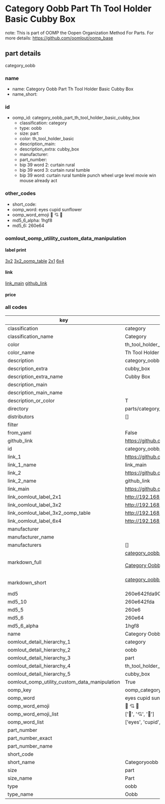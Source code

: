 # Category Oobb Part Th Tool Holder Basic Cubby Box  

note: This is part of OOMP the Oopen Organization Method For Parts. For more details: https://github.com/oomlout/oomp_base

##  part details



category_oobb

### name
* name: Category Oobb Part Th Tool Holder Basic Cubby Box
* name_short: 
### id
* oomp_id: category_oobb_part_th_tool_holder_basic_cubby_box
  * classification: category
  * type: oobb
  * size: part
  * color: th_tool_holder_basic
  * description_main: 
  * description_extra: cubby_box
  * manufacturer: 
  * part_number: 
  * bip 39 word 2: curtain rural
  * bip 39 word 3: curtain rural tumble
  * bip 39 word: curtain rural tumble punch wheel urge level movie win mouse already act

### other_codes
* short_code: 
* oomp_word: eyes cupid sunflower
* oomp_word_emoji :eyes: :cupid: :sunflower:
* md5_6_alpha: 1hgf8
* md5_6: 260e64






### oomlout_oomp_utility_custom_data_manipulation
#### label print
[3x2](http://192.168.1.245:1112/?label=oomp%201hgf8)
[3x2_oomp_table](http://192.168.1.107:1112/?label=oomp%201hgf8)
[2x1](http://192.168.1.242:1112/?label=oomp%201hgf8)
[6x4](http://192.168.1.55:1112/?label=oomp%201hgf8)    

#### link

[link_main](https://github.com/oomlout/oomlout_oomp_current_version_messy/tree/main/parts/category_oobb_part_th_tool_holder_basic_cubby_box) [github_link](https://github.com/oomlout/oomlout_oomp_part_src/tree/main/parts/category_oobb_part_th_tool_holder_basic_cubby_box)                             

#### price







### all codes 
| key | value |  
| --- | --- |  
| classification | category |  
| classification_name | Category |  
| color | th_tool_holder_basic |  
| color_name | Th Tool Holder Basic |  
| description | category_oobb |  
| description_extra | cubby_box |  
| description_extra_name | Cubby Box |  
| description_main |  |  
| description_main_name |  |  
| description_or_color | T  |  
| directory | parts/category_oobb_part_th_tool_holder_basic_cubby_box |  
| distributors | [] |  
| filter |  |  
| from_yaml | False |  
| github_link | https://github.com/oomlout/oomlout_oomp_part_src/tree/main/parts/category_oobb_part_th_tool_holder_basic_cubby_box |  
| id | category_oobb_part_th_tool_holder_basic_cubby_box |  
| link_1 | https://github.com/oomlout/oomlout_oomp_current_version_messy/tree/main/parts/category_oobb_part_th_tool_holder_basic_cubby_box |  
| link_1_name | link_main |  
| link_2 | https://github.com/oomlout/oomlout_oomp_part_src/tree/main/parts/category_oobb_part_th_tool_holder_basic_cubby_box |  
| link_2_name | github_link |  
| link_main | https://github.com/oomlout/oomlout_oomp_current_version_messy/tree/main/parts/category_oobb_part_th_tool_holder_basic_cubby_box |  
| link_oomlout_label_2x1 | http://192.168.1.242:1112/?label=oomp%201hgf8 |  
| link_oomlout_label_3x2 | http://192.168.1.245:1112/?label=oomp%201hgf8 |  
| link_oomlout_label_3x2_oomp_table | http://192.168.1.107:1112/?label=oomp%201hgf8 |  
| link_oomlout_label_6x4 | http://192.168.1.55:1112/?label=oomp%201hgf8 |  
| manufacturer |  |  
| manufacturer_name |  |  
| manufacturers | [] |  
| markdown_full | [category_oobb_part_th_tool_holder_basic_cubby_box](https://github.com/oomlout/oomlout_oomp_current_version_messy/tree/main/parts/category_oobb_part_th_tool_holder_basic_cubby_box)<br>[](https://github.com/oomlout/oomlout_oomp_current_version_messy/tree/main/parts/category_oobb_part_th_tool_holder_basic_cubby_box)<br>[Category Oobb Part Th Tool Holder Basic Cubby Box](https://github.com/oomlout/oomlout_oomp_current_version_messy/tree/main/parts/category_oobb_part_th_tool_holder_basic_cubby_box)<br><br> |  
| markdown_short | [category_oobb_part_th_tool_holder_basic_cubby_box](https://github.com/oomlout/oomlout_oomp_current_version_messy/tree/main/parts/category_oobb_part_th_tool_holder_basic_cubby_box)<br><br> |  
| md5 | 260e642fda90f017bdfd0addd4af61b1 |  
| md5_10 | 260e642fda |  
| md5_5 | 260e6 |  
| md5_6 | 260e64 |  
| md5_6_alpha | 1hgf8 |  
| name | Category Oobb Part Th Tool Holder Basic Cubby Box |  
| oomlout_detail_hierarchy_1 | category |  
| oomlout_detail_hierarchy_2 | oobb |  
| oomlout_detail_hierarchy_3 | part |  
| oomlout_detail_hierarchy_4 | th_tool_holder_basic |  
| oomlout_detail_hierarchy_5 | cubby_box |  
| oomlout_oomp_utility_custom_data_manipulation | True |  
| oomp_key | oomp_category_oobb_part_th_tool_holder_basic_cubby_box |  
| oomp_word | eyes cupid sunflower |  
| oomp_word_emoji | :eyes: :cupid: :sunflower: |  
| oomp_word_emoji_list | [':eyes:', ':cupid:', ':sunflower:'] |  
| oomp_word_list | ['eyes', 'cupid', 'sunflower'] |  
| part_number |  |  
| part_number_exact |  |  
| part_number_name |  |  
| short_code |  |  
| short_name | Categoryoobb |  
| size | part |  
| size_name | Part |  
| type | oobb |  
| type_name | Oobb |  
